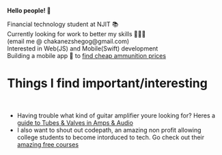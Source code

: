 <b>Hello people! 🤝 </b>
<p>
  Financial technology student at NJIT 📚<br>
  Currently looking for work to better my skills 👨🏾‍💻 <br>
  (email me @ chakanezshegog@gmail.com)<br>
  Interested in Web(JS) and Mobile(Swift) development<br>
  Building a mobile app 📱 to <a href="https://github.com/chakane3/crispy-computing-machine">find cheap ammunition prices</a>
</p>

<p>
  <h1>Things I find important/interesting</h1><br>
  <ul>
  <li> Having trouble what kind of guitar amplifier youre looking for? Heres a <a href="https://spartanmusic.co.uk/blogs/smblog/beginner-guide-to-tubes-valves-in-amps-audio"> guide to Tubes & Valves in Amps & Audio</a> </li>
  <li> I also want to shout out codepath, an amazing non profit allowing college students to become intorduced to tech. Go check out their  <a href="https://codepath.org"> amazing free courses</a>
  </li>
   
  </ul>
</p>
